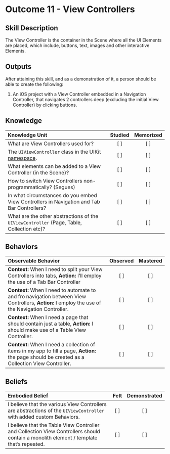 # Outcome 11 - View Controllers

Skill Description
-----
The View Controller is the container in the Scene where all the UI Elements are placed, which include, buttons, text, images and other interactive Elements.

Outputs
-------
After attaining this skill, and as a demonstration of it, a person should be able to create the following:

1.  An iOS project with a View Controller embedded in a Navigation Controller, that navigates 2 controllers deep (excluding the initial View Controller) by clicking buttons.


## Knowledge

| Knowledge Unit   |      Studied      | Memorized |
|:-------------|:------------------:|:--------:|
| What are View Controllers used for? | [ ] | [ ] |
| The `UIViewController` class in the UIKit [namespace](../4%20-%20Object%20Oriented%20Programming/). | [ ] | [ ] |
| What elements can be added to a View Controller (in the Scene)? | [ ] | [ ] |
| How to switch View Controllers non-programmatically? (Segues) | [ ] | [ ] |
| In what circumstances do you embed View Controllers in Navigation and Tab Bar Controllers? | [ ] | [ ] |
| What are the other abstractions of the `UIViewController` (Page, Table, Collection etc)? | [ ] | [ ] |


## Behaviors

| Observable Behavior   |      Observed      | Mastered |
|:-------------|:------------------:|:--------:|
| **Context:** When I need to split your View Controllers into tabs, **Action:** I’ll employ the use  of a Tab Bar Controller | [ ] | [ ] |
| **Context:** When I need to automate to and fro navigation between View Controllers, **Action:** I employ the use of the Navigation Controller. | [ ] | [ ] |
| **Context:** When I need a page that should contain just a table, **Action:** I should make use of a Table View Controller. | [ ] | [ ] |
| **Context:** When I need a collection of items in my app to fill a page, **Action:** the page should be created as a Collection View Controller. | [ ] | [ ] |


## Beliefs

| Embodied Belief   |      Felt      | Demonstrated |
|:-------------|:------------------:|:--------:|
| I believe that the various View Controllers are abstractions of the `UIViewController` with added custom Behaviors. | [ ] | [ ] |
| I believe that the Table View Controller and Collection View Controllers should contain a monolith element / template that’s repeated. | [ ] | [ ] |
